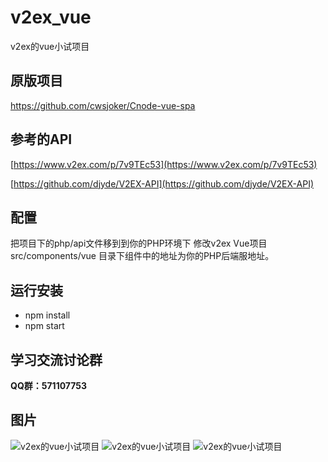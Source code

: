 # v2ex_vue
v2ex的vue小试项目

## 原版项目
https://github.com/cwsjoker/Cnode-vue-spa

## 参考的API
[https://www.v2ex.com/p/7v9TEc53](https://www.v2ex.com/p/7v9TEc53)

[https://github.com/djyde/V2EX-API](https://github.com/djyde/V2EX-API)

## 配置
把项目下的php/api文件移到到你的PHP环境下
修改v2ex Vue项目 src/components/vue 目录下组件中的地址为你的PHP后端服地址。

## 运行安装

- npm install
- npm start

## 学习交流讨论群
**QQ群：571107753**

## 图片
![v2ex的vue小试项目](https://github.com/dabpop139/v2ex_vue/blob/master/screenshot/wifi0s0-1823416679.png)
![v2ex的vue小试项目](https://github.com/dabpop139/v2ex_vue/blob/master/screenshot/wifi0s0-947228272.png)
![v2ex的vue小试项目](https://github.com/dabpop139/v2ex_vue/blob/master/screenshot/wifi0s0-9460455.png)
